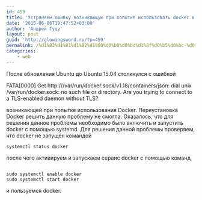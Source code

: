 ```yaml
---
id: 459
title: 'Устраняем ошибку возникающую при попытке использовать docker в Ubuntu 15.04'
date: '2015-06-06T19:47:52+03:00'
author: 'Андрей Гуцу'
layout: post
guid: 'http://glowingsword.ru/?p=459'
permalink: /%d1%83%d1%81%d1%82%d1%80%d0%b0%d0%bd%d1%8f%d0%b5%d0%bc-%d0%be%d1%88%d0%b8%d0%b1%d0%ba%d1%83-%d0%b2%d0%be%d0%b7%d0%bd%d0%b8%d0%ba%d0%b0%d1%8e%d1%89%d1%83%d1%8e-%d0%bf%d1%80%d0%b8-%d0%bf%d0%be%d0%bf/
categories:
    - web
---
```


После обновления Ubuntu до Ubuntu 15.04 столкнулся с ошибкой 

FATA[0000] Get http:///var/run/docker.sock/v1.18/containers/json: dial unix /var/run/docker.sock: no such file or directory. Are you trying to connect to a TLS-enabled daemon without TLS? 

возникающей при попытке использования Docker. Переустановка Docker решить данную проблему не смогла. Оказалось, что для решения данное проблемы необходимо было включить и запустить docker с помощью systemd. Для решения данной проблемы проверяем, что docker не запущен командой

<code>systemctl status docker</code>

после чего активируем и запускаем сервис docker с помощью команд

<code>
sudo systemctl enable docker
sudo systemctl start docker
</code>

и пользуемся docker.